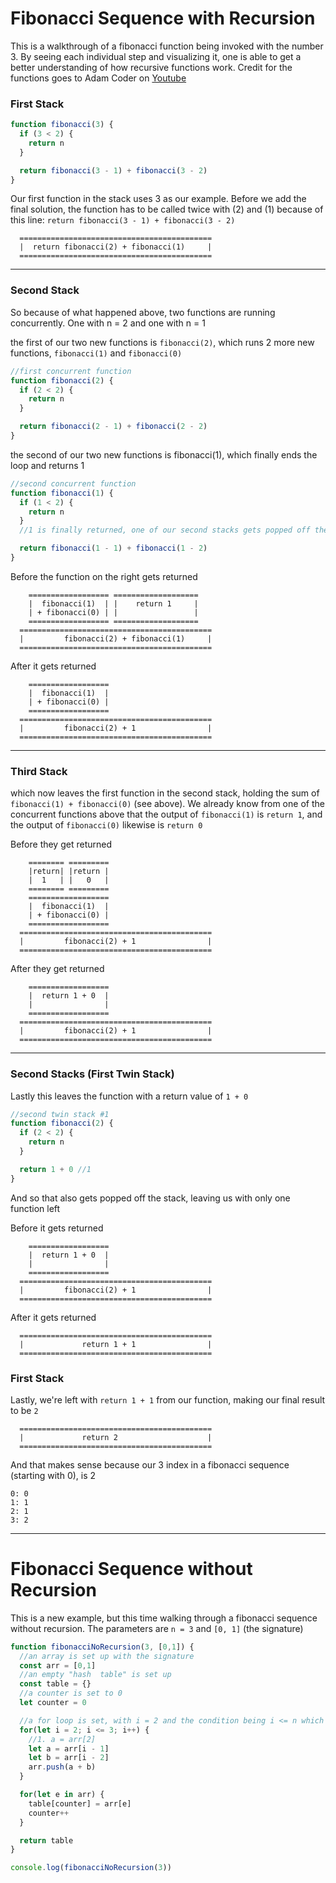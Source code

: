# Fibonacci Sequence with Recursion

This is a walkthrough of a fibonacci function being invoked with the number 3. By seeing each individual step and visualizing it, one is able to get a better understanding of how recursive functions work. Credit for the functions goes to Adam Coder on [Youtube](https://www.youtube.com/watch?v=fTKROPcI1gE)

### First Stack

```js
function fibonacci(3) {
  if (3 < 2) {
    return n
  }

  return fibonacci(3 - 1) + fibonacci(3 - 2)
}
```

Our first function in the stack uses 3 as our example. Before we add the final solution, the function has to be called twice with (2) and (1) because of this line:
`return fibonacci(3 - 1) + fibonacci(3 - 2)`

```
  ===========================================
  |  return fibonacci(2) + fibonacci(1)     |
  ===========================================
```

---

### Second Stack

So because of what happened above, two functions are running concurrently. One with n = 2 and one with n = 1

the first of our two new functions is `fibonacci(2)`,
which runs 2 more new functions, `fibonacci(1)` and `fibonacci(0)`

```js
//first concurrent function
function fibonacci(2) {
  if (2 < 2) {
    return n
  }

  return fibonacci(2 - 1) + fibonacci(2 - 2)
}
```

the second of our two new functions is fibonacci(1), which finally ends the loop and returns 1

```js
//second concurrent function
function fibonacci(1) {
  if (1 < 2) {
    return n
  }
  //1 is finally returned, one of our second stacks gets popped off the stack

  return fibonacci(1 - 1) + fibonacci(1 - 2)
}
```

Before the function on the right gets returned

```
    ================== ===================
    |  fibonacci(1)  | |    return 1     |
    | + fibonacci(0) | |                 |
    ================== ===================
  ===========================================
  |         fibonacci(2) + fibonacci(1)     |
  ===========================================
```

After it gets returned

```
    ==================
    |  fibonacci(1)  |
    | + fibonacci(0) |
    ==================
  ===========================================
  |         fibonacci(2) + 1                |
  ===========================================
```

---

### Third Stack

which now leaves the first function in the second stack, holding the sum of `fibonacci(1) + fibonacci(0)` (see above). We already know from one of the concurrent functions above that the output of `fibonacci(1)` is `return 1`, and the output of `fibonacci(0)` likewise is `return 0`

Before they get returned

```
    ======== =========
    |return| |return |
    |  1   | |   0   |
    ======== =========
    ==================
    |  fibonacci(1)  |
    | + fibonacci(0) |
    ==================
  ===========================================
  |         fibonacci(2) + 1                |
  ===========================================
```

After they get returned

```
    ==================
    |  return 1 + 0  |
    |                |
    ==================
  ===========================================
  |         fibonacci(2) + 1                |
  ===========================================
```

---

### Second Stacks (First Twin Stack)

Lastly this leaves the function with a return value of `1 + 0`

```js
//second twin stack #1
function fibonacci(2) {
  if (2 < 2) {
    return n
  }

  return 1 + 0 //1
}
```

And so that also gets popped off the stack, leaving us with only one function left

Before it gets returned

```
    ==================
    |  return 1 + 0  |
    |                |
    ==================
  ===========================================
  |         fibonacci(2) + 1                |
  ===========================================
```

After it gets returned

```
  ===========================================
  |             return 1 + 1                |
  ===========================================
```

### First Stack

Lastly, we're left with `return 1 + 1` from our function, making our final result to be `2`

```
  ===========================================
  |             return 2                    |
  ===========================================
```

And that makes sense because our 3 index in a fibonacci sequence (starting with 0), is 2

```
0: 0
1: 1
2: 1
3: 2
```

---

# Fibonacci Sequence without Recursion

This is a new example, but this time walking through a fibonacci sequence without recursion. The parameters are `n = 3` and `[0, 1]` (the signature)

```js
function fibonacciNoRecursion(3, [0,1]) {
  //an array is set up with the signature
  const arr = [0,1]
  //an empty "hash  table" is set up
  const table = {}
  //a counter is set to 0
  let counter = 0

  //a for loop is set, with i = 2 and the condition being i <= n which is 3
  for(let i = 2; i <= 3; i++) {
    //1. a = arr[2]
    let a = arr[i - 1]
    let b = arr[i - 2]
    arr.push(a + b)
  }

  for(let e in arr) {
    table[counter] = arr[e]
    counter++
  }

  return table
}

console.log(fibonacciNoRecursion(3))
```
